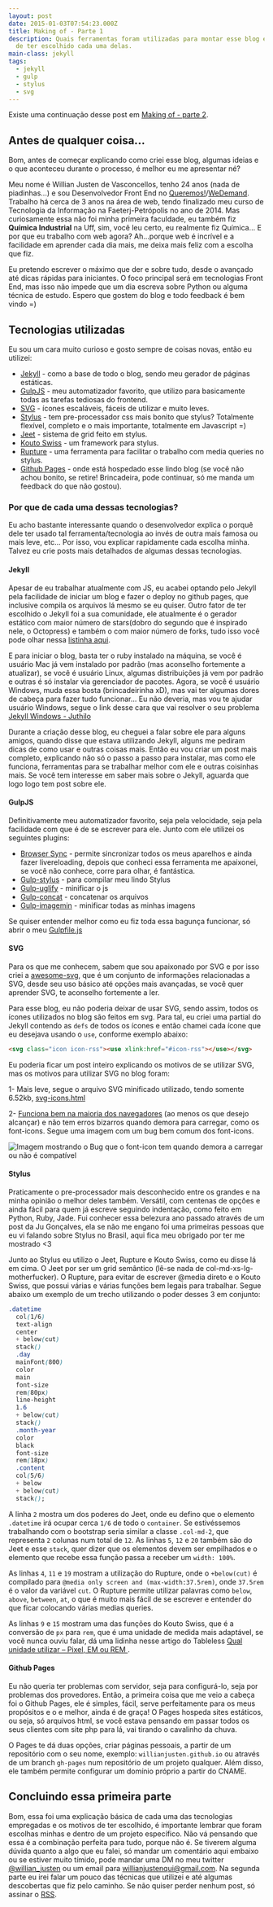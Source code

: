 ```yaml
---
layout: post
date: 2015-01-03T07:54:23.000Z
title: Making of - Parte 1
description: Quais ferramentas foram utilizadas para montar esse blog e o porquê
  de ter escolhido cada uma delas.
main-class: jekyll
tags:
  - jekyll
  - gulp
  - stylus
  - svg
---
```


Existe uma continuação desse post em [Making of - parte 2](https://willianjusten.com.br/making-of-parte-2/).

## Antes de qualquer coisa...

Bom, antes de começar explicando como criei esse blog, algumas ideias e o que aconteceu durante o processo, é melhor eu me apresentar né?

Meu nome é Willian Justen de Vasconcellos, tenho 24 anos (nada de piadinhas...) e sou Desenvolvedor Front End no [Queremos!](https://queremos.com.br)/[WeDemand](https://wedemand.com). Trabalho há cerca de 3 anos na área de web, tendo finalizado meu curso de Tecnologia da Informação na Faeterj-Petrópolis no ano de 2014. Mas curiosamente essa não foi minha primeira faculdade, eu também fiz **Química Industrial** na Uff, sim, você leu certo, eu realmente fiz Química...
E por que eu trabalho com web agora? Ah...porque web é incrível e a facilidade em aprender cada dia mais, me deixa mais feliz com a escolha que fiz.

Eu pretendo escrever o máximo que der e sobre tudo, desde o avançado até dicas rápidas para iniciantes. O foco principal será em tecnologias Front End, mas isso não impede que um dia escreva sobre Python ou alguma técnica de estudo. Espero que gostem do blog e todo feedback é bem vindo =)

## Tecnologias utilizadas

Eu sou um cara muito curioso e gosto sempre de coisas novas, então eu utilizei:

- [Jekyll](http://jekyllrb.com/) - como a base de todo o blog, sendo meu gerador de páginas estáticas.
- [GulpJS](http://gulpjs.com/) - meu automatizador favorito, que utilizo para basicamente todas as tarefas tediosas do frontend.
- [SVG](http://pt.wikipedia.org/wiki/SVG) - ícones escaláveis, fáceis de utilizar e muito leves.
- [Stylus](http://learnboost.github.io/stylus/) - tem pre-processador css mais bonito que stylus? Totalmente flexível, completo e o mais importante, totalmente em Javascript =)
- [Jeet](http://jeet.gs) - sistema de grid feito em stylus.
- [Kouto Swiss](http://kouto-swiss.io/) - um framework para stylus.
- [Rupture](http://jescalan.github.io/rupture/) - uma ferramenta para facilitar o trabalho com media queries no stylus.
- [Github Pages](https://pages.github.com/) - onde está hospedado esse lindo blog (se você não achou bonito, se retire! Brincadeira, pode continuar, só me manda um feedback do que não gostou).

### Por que de cada uma dessas tecnologias?

Eu acho bastante interessante quando o desenvolvedor explica o porquê dele ter usado tal ferramenta/tecnologia ao invés de outra mais famosa ou mais leve, etc... Por isso, vou explicar rapidamente cada escolha minha. Talvez eu crie posts mais detalhados de algumas dessas tecnologias.

#### Jekyll

Apesar de eu trabalhar atualmente com JS, eu acabei optando pelo Jekyll pela facilidade de iniciar um blog e fazer o deploy no github pages, que inclusive compila os arquivos lá mesmo se eu quiser. Outro fator de ter escolhido o Jekyll foi a sua comunidade, ele atualmente é o gerador estático com maior número de stars(dobro do segundo que é inspirado nele, o Octopress) e também o com maior número de forks, tudo isso você pode olhar nessa [listinha aqui](https://www.staticgen.com/).

E para iniciar o blog, basta ter o ruby instalado na máquina, se você é usuário Mac já vem instalado por padrão (mas aconselho fortemente a atualizar), se você é usuário Linux, algumas distribuições já vem por padrão e outras é só instalar via gerenciador de pacotes. Agora, se você é usuário Windows, muda essa bosta (brincadeirinha xD), mas vai ter algumas dores de cabeça para fazer tudo funcionar... Eu não deveria, mas vou te ajudar usuário Windows, segue o link desse cara que vai resolver o seu problema [Jekyll Windows - Juthilo](http://jekyll-windows.juthilo.com/)

Durante a criação desse blog, eu cheguei a falar sobre ele para alguns amigos, quando disse que estava utilizando Jekyll, alguns me pediram dicas de como usar e outras coisas mais. Então eu vou criar um post mais completo, explicando não só o passo a passo para instalar, mas como ele funciona, ferramentas para se trabalhar melhor com ele e outras coisinhas mais. Se você tem interesse em saber mais sobre o Jekyll, aguarda que logo logo tem post sobre ele.

#### GulpJS

Definitivamente meu automatizador favorito, seja pela velocidade, seja pela facilidade com que é de se escrever para ele. Junto com ele utilizei os seguintes plugins:

- [Browser Sync](https://browsersync.io/docs/gulp) - permite sincronizar todos os meus aparelhos e ainda fazer livereloading, depois que conheci essa ferramenta me apaixonei, se você não conhece, corre para olhar, é fantástica.
- [Gulp-stylus](https://www.npmjs.com/package/gulp-stylus) - para compilar meu lindo Stylus
- [Gulp-uglify](https://www.npmjs.com/package/gulp-uglify) - minificar o js
- [Gulp-concat](https://www.npmjs.com/package/gulp-concat) - concatenar os arquivos
- [Gulp-imagemin](https://www.npmjs.com/package/gulp-imagemin) - minificar todas as minhas imagens

Se quiser entender melhor como eu fiz toda essa bagunça funcionar, só abrir o meu [Gulpfile.js](https://github.com/willianjusten/will-jekyll-template/blob/gh-pages/gulpfile.js)

#### SVG

Para os que me conhecem, sabem que sou apaixonado por SVG e por isso criei a [awesome-svg](https://github.com/willianjusten/awesome-svg), que é um conjunto de informações relacionadas a SVG, desde seu uso básico até opções mais avançadas, se você quer aprender SVG, te aconselho fortemente a ler.

Para esse blog, eu não poderia deixar de usar SVG, sendo assim, todos os ícones utilizados no blog são feitos em svg. Para tal, eu criei uma partial do Jekyll contendo as `defs` de todos os ícones e então chamei cada ícone que eu desejava usando o `use`, conforme exemplo abaixo:

```html
<svg class="icon icon-rss"><use xlink:href="#icon-rss"></use></svg>
```

Eu poderia ficar um post inteiro explicando os motivos de se utilizar SVG, mas os motivos para utilizar SVG no blog foram:

1- Mais leve, segue o arquivo SVG minificado utilizado, tendo somente 6.52kb, [svg-icons.html](https://github.com/willianjusten/will-jekyll-template/blob/gh-pages/_includes/svg-icons.html)

2- [Funciona bem na maioria dos navegadores](http://caniuse.com/#search=svg) (ao menos os que desejo alcançar) e não tem erros bizarros quando demora para carregar, como os font-icons. Segue uma imagem com um bug bem comum dos font-icons.

![Imagem mostrando o Bug que o font-icon tem quando demora a carregar ou não é compatível](https://i.stack.imgur.com/vZhku.png)

#### Stylus

Praticamente o pre-processador mais desconhecido entre os grandes e na minha opinião o melhor deles também. Versátil, com centenas de opções e ainda fácil para quem já escreve seguindo indentação, como feito em Python, Ruby, Jade. Fui conhecer essa belezura ano passado através de um post da Ju Gonçalves, ela se não me engano foi uma primeiras pessoas que eu vi falando sobre Stylus no Brasil, aqui fica meu obrigado por ter me mostrado <3

Junto ao Stylus eu utilizo o Jeet, Rupture e Kouto Swiss, como eu disse lá em cima. O Jeet por ser um grid semântico (lê-se nada de col-md-xs-lg-motherfucker). O Rupture, para evitar de escrever @media direto e o Kouto Swiss, que possui várias e várias funções bem legais para trabalhar. Segue abaixo um exemplo de um trecho utilizando o poder desses 3 em conjunto:

```css
.datetime
  col(1/6)
  text-align
  center
  + below(cut)
  stack()
  .day
  mainFont(800)
  color
  main
  font-size
  rem(80px)
  line-height
  1.6
  + below(cut)
  stack()
  .month-year
  color
  black
  font-size
  rem(18px)
  .content
  col(5/6)
  + below
  + below(cut)
  stack();
```

A linha `2` mostra um dos poderes do Jeet, onde eu defino que o elemento `.datetime` irá ocupar cerca `1/6` de todo o `container`. Se estivéssemos trabalhando com o bootstrap seria similar a classe `.col-md-2`, que representa `2` colunas num total de `12`. As linhas `5`, `12` e `20` também são do Jeet e esse `stack`, quer dizer que os elementos devem ser empilhados e o elemento que recebe essa função passa a receber um `width: 100%`.

As linhas `4`, `11` e `19` mostram a utilização do Rupture, onde o `+below(cut)` é compilado para `@media only screen and (max-width:37.5rem)`, onde `37.5rem` é o valor da variável `cut`. O Rupture permite utilizar palavras como `below`, `above`, `between`, `at`, o que é muito mais fácil de se escrever e entender do que ficar colocando várias medias queries.

As linhas `9` e `15` mostram uma das funções do Kouto Swiss, que é a conversão de `px` para `rem`, que é uma unidade de medida mais adaptável, se você nunca ouviu falar, dá uma lidinha nesse artigo do Tableless [Qual unidade utilizar – Pixel, EM ou REM ](https://tableless.com.br/unidade-pixels-em-rem/).

#### Github Pages

Eu não queria ter problemas com servidor, seja para configurá-lo, seja por problemas dos provedores. Então, a primeira coisa que me veio a cabeça foi o Github Pages, ele é simples, fácil, serve perfeitamente para os meus propósitos e o e melhor, ainda é de graça! O Pages hospeda sites estáticos, ou seja, só arquivos html, se você estava pensando em passar todos os seus clientes com site php para lá, vai tirando o cavalinho da chuva.

O Pages te dá duas opções, criar páginas pessoais, a partir de um repositório com o seu nome, exemplo: `willianjusten.github.io` ou através de um branch `gh-pages` num repositório de um projeto qualquer. Além disso, ele também permite configurar um domínio próprio a partir do CNAME.

## Concluindo essa primeira parte

Bom, essa foi uma explicação básica de cada uma das tecnologias empregadas e os motivos de ter escolhido, é importante lembrar que foram escolhas minhas e dentro de um projeto específico. Não vá pensando que essa é a combinação perfeita para tudo, porque não é. Se tiverem alguma dúvida quanto a algo que eu falei, só mandar um comentário aqui embaixo ou se estiver muito tímido, pode mandar uma DM no meu twitter [@willian_justen](https://twitter.com/willian_justen) ou um email para [willianjustenqui@gmail.com](mailto:willianjustenqui@gmail.com). Na segunda parte eu irei falar um pouco das técnicas que utilizei e até algumas descobertas que fiz pelo caminho. Se não quiser perder nenhum post, só assinar o [RSS](https://willianjusten.com.br/sitemap.xml).
